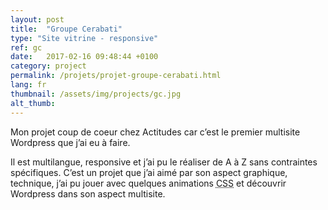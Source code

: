 ```yaml
---
layout: post
title:  "Groupe Cerabati"
type: "Site vitrine - responsive"
ref: gc
date:   2017-02-16 09:48:44 +0100
category: project
permalink: /projets/projet-groupe-cerabati.html
lang: fr
thumbnail: /assets/img/projects/gc.jpg
alt_thumb:
---
```


Mon projet coup de coeur chez Actitudes car c’est le premier multisite Wordpress que j’ai eu à faire. 

Il est multilangue, responsive et j’ai pu le réaliser de A à Z sans contraintes spécifiques.
C’est un projet que j’ai aimé par son aspect graphique, technique, j’ai pu jouer avec quelques animations <abbr title="Cascading Style Sheets">CSS</abbr> et découvrir Wordpress dans son aspect multisite.

<img src="{{ site.baseurl }}/assets/img/projects/gc_large.jpg" alt="" 
             srcset="{{ site.baseurl }}/assets/img/projects/gc_medium.jpg 670w,
          {{ site.baseurl }}/assets/img/projects/gc_large.jpg 1024w"
          sizes="(min-width:671px) 1024px"/> 

<img src="{{ site.baseurl }}/assets/img/projects/cerabati_large.jpg" alt="" 
             srcset="{{ site.baseurl }}/assets/img/projects/cerabati_medium.jpg 670w,
          {{ site.baseurl }}/assets/img/projects/cerabati_large.jpg 1024w"
          sizes="(min-width:671px) 1024px"/> 

<img src="{{ site.baseurl }}/assets/img/projects/alfacaro_large.jpg" alt="" 
             srcset="{{ site.baseurl }}/assets/img/projects/alfacaro_medium.jpg 670w,
          {{ site.baseurl }}/assets/img/projects/alfacaro_large.jpg 1024w"
          sizes="(min-width:671px) 1024px"/> 